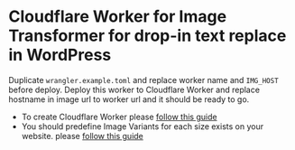 # Cloudflare Worker for Image Transformer for drop-in text replace in WordPress

Duplicate `wrangler.example.toml` and replace worker name and `IMG_HOST` before deploy.
Deploy this worker to Cloudflare Worker and replace hostname in image url to worker url and it should be ready to go.

* To create Cloudflare Worker please [follow this guide](https://developers.cloudflare.com/workers/get-started/guide/)
* You should predefine Image Variants for each size exists on your website. please [follow this guide](https://developers.cloudflare.com/images/manage-images/create-variants/)
